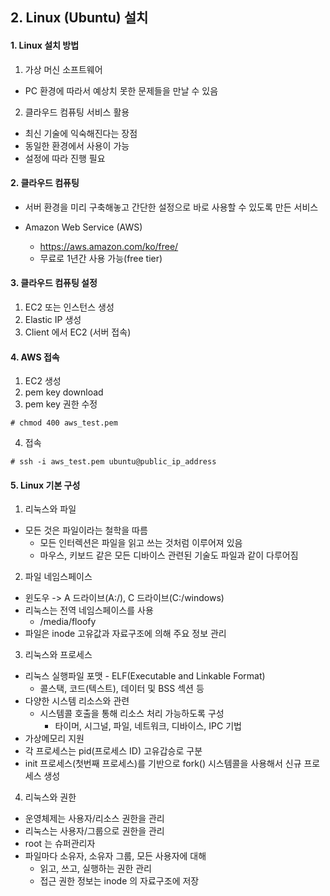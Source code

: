## 2. Linux (Ubuntu) 설치

#### 1. Linux 설치 방법
1. 가상 머신 소프트웨어
* PC 환경에 따라서 예상치 못한 문제들을 만날 수 있음
2. 클라우드 컴퓨팅 서비스 활용
* 최신 기술에 익숙해진다는 장점
* 동일한 환경에서 사용이 가능
* 설정에 따라 진행 필요

#### 2. 클라우드 컴퓨팅
* 서버 환경을 미리 구축해놓고 간단한 설정으로 바로 사용할 수 있도록 만든 서비스

* Amazon Web Service (AWS)
    * https://aws.amazon.com/ko/free/
    * 무료로 1년간 사용 가능(free tier)
    
#### 3. 클라우드 컴퓨팅 설정
1. EC2 또는 인스턴스 생성
2. Elastic IP 생성
3. Client 에서 EC2 (서버 접속)

#### 4. AWS 접속
1. EC2 생성
2. pem key download
3. pem key 권한 수정
```
# chmod 400 aws_test.pem
```

4. 접속
```
# ssh -i aws_test.pem ubuntu@public_ip_address
```

#### 5. Linux 기본 구성
1. 리눅스와 파일
* 모든 것은 파일이라는 철학을 따름
    * 모든 인터렉션은 파일을 읽고 쓰는 것처럼 이루어져 있음
    * 마우스, 키보드 같은 모든 디바이스 관련된 기술도 파일과 같이 다루어짐
    
2. 파일 네임스페이스
* 윈도우 -> A 드라이브(A:/), C 드라이브(C:/windows)
* 리눅스는 전역 네임스페이스를 사용
    * /media/floofy
* 파일은 inode 고유값과 자료구조에 의해 주요 정보 관리

3. 리눅스와 프로세스
* 리눅스 실행파일 포맷 - ELF(Executable and Linkable Format)
    * 콜스택, 코드(텍스트), 데이터 및 BSS 섹션 등
* 다양한 시스템 리소스와 관련
    * 시스템콜 호출을 통해 리소스 처리 가능하도록 구성
        * 타이머, 시그널, 파일, 네트워크, 디바이스, IPC 기법
* 가상메모리 지원
* 각 프로세스는 pid(프로세스 ID) 고유갑승로 구분
* init 프로세스(첫번째 프로세스)를 기반으로 fork() 시스템콜을 사용해서 신규 프로세스 생성

4. 리눅스와 권한
* 운영체제는 사용자/리소스 권한을 관리
* 리눅스는 사용자/그룹으로 권한을 관리
* root 는 슈퍼관리자
* 파일마다 소유자, 소유자 그룹, 모든 사용자에 대해 
    * 읽고, 쓰고, 실행하는 권한 관리
    * 접근 권한 정보는 inode 의 자료구조에 저장
    
